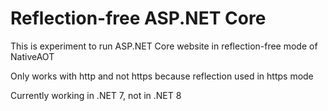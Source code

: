 Reflection-free ASP.NET Core
============================

This is experiment to run ASP.NET Core website in reflection-free mode of NativeAOT

Only works with http and not https because reflection used in https mode

Currently working in .NET 7, not in .NET 8